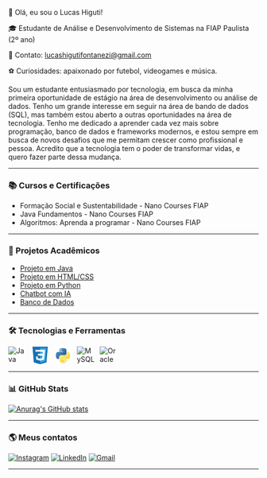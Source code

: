 👋 Olá, eu sou o Lucas Higuti! <div>
🎓 Estudante de Análise e Desenvolvimento de Sistemas na FIAP Paulista (2º ano)

📧 Contato: lucashigutifontanezi@gmail.com

⚽ Curiosidades: apaixonado por futebol, videogames e música.

Sou um estudante entusiasmado por tecnologia, em busca da minha primeira oportunidade de estágio na área de desenvolvimento ou análise de dados. Tenho um grande interesse em seguir na área de bando de dados (SQL), mas também estou aberto a outras oportunidades na área de tecnologia.
Tenho me dedicado a aprender cada vez mais sobre programação, banco de dados e frameworks modernos, e estou sempre em busca de novos desafios que me permitam crescer como profissional e pessoa.
Acredito que a tecnologia tem o poder de transformar vidas, e quero fazer parte dessa mudança.


---

### 📚 Cursos e Certificações

- Formação Social e Sustentabilidade - Nano Courses FIAP
- Java Fundamentos - Nano Courses FIAP
- Algoritmos: Aprenda a programar - Nano Courses FIAP



---

### 📁 Projetos Acadêmicos

- [Projeto em Java](https://github.com/hlucass05/java)
- [Projeto em HTML/CSS](https://github.com/hlucass05/html)
- [Projeto em Python](https://github.com/hlucass05/python)
- [Chatbot com IA](https://github.com/hlucass05/IA-CHATBOT)
- [Banco de Dados](https://github.com/hlucass05/banco-de-dados)
---

 ### 🛠️ Tecnologias e Ferramentas

<div style="display: flex; gap: 10px;">
  <img src="https://cdn.jsdelivr.net/gh/devicons/devicon@latest/icons/java/java-original.svg" alt="Java" width="36" height="36" />
  <img src="https://raw.githubusercontent.com/devicons/devicon/master/icons/css3/css3-original.svg" alt="CSS3" width="36" height="36" />
  <img src="https://raw.githubusercontent.com/devicons/devicon/master/icons/python/python-original.svg" alt="Python" width="36" height="36" />
  <img src="https://cdn.jsdelivr.net/gh/devicons/devicon@latest/icons/mysql/mysql-original.svg" alt="MySQL" width="36" height="36" />
  <img src="https://cdn.jsdelivr.net/gh/devicons/devicon@latest/icons/oracle/oracle-original.svg" alt="Oracle" width="36" height="36" />
</div>

---


 ### 📊 GitHub Stats

[![Anurag's GitHub stats](https://github-readme-stats.vercel.app/api?username=hlucass05&show_icons=true&count_private=true&theme=dark)](https://github.com/anuraghazra/github-readme-stats)

---

### 🌎 Meus contatos

[![Instagram](https://img.shields.io/badge/-Instagram-%23E4405F?style=for-the-badge&logo=instagram&logoColor=white)](https://www.instagram.com/h.lucass__/)
[![LinkedIn](https://img.shields.io/badge/-LinkedIn-%230077B5?style=for-the-badge&logo=linkedin&logoColor=white)](https://www.linkedin.com/in/lucas-higuti-fontanezi-04a2a2274/)
[![Gmail](https://img.shields.io/badge/-Gmail-%23333?style=for-the-badge&logo=gmail&logoColor=white)](mailto:lucashigutifontanezi@gmail.com)

---

